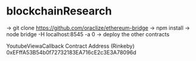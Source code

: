 # blockchainResearch

-> git clone https://github.com/oraclize/ethereum-bridge
-> npm install
-> node bridge -H localhost:8545 -a 0
-> deploy the other contracts



YoutubeViewaCallback Contract Address (Rinkeby) 0xEFffA53B54b0f72732183EA716cE2c3E3A78096d
